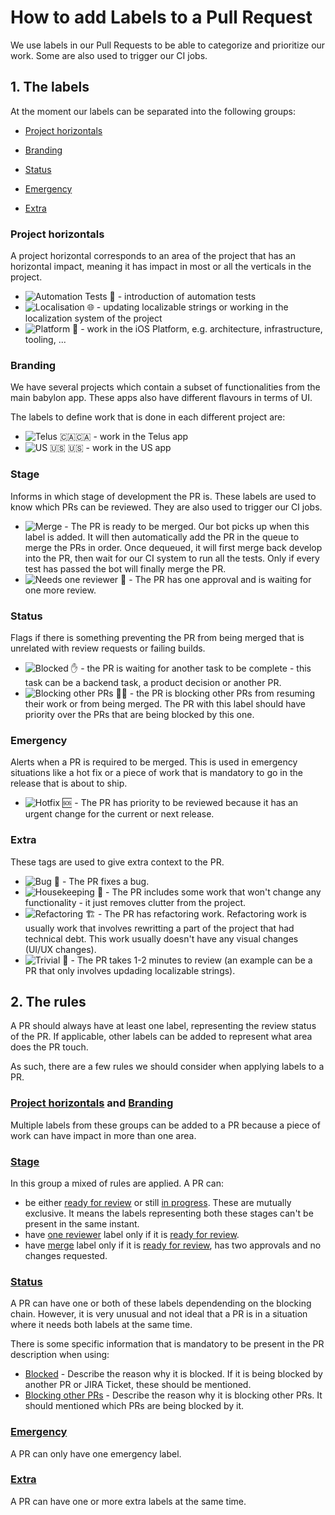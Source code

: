 # How to add Labels to a Pull Request


We use labels in our Pull Requests to be able to categorize and prioritize our work. Some are also used to trigger our CI jobs.


## 1. The labels

At the moment our labels can be separated into the following groups:

- [Project horizontals](#project-horizontals)

- [Branding](#branding)

- [Status](#status)

- [Emergency](#emergency)

- [Extra](#extra)

### Project horizontals
A project horizontal corresponds to an area of the project that has an horizontal impact, meaning it has impact in most or all the verticals in the project.

- ![Automation Tests 🤖](https://img.shields.io/static/v1?label&message=Automation%20Tests%20🤖&color=d4c5f9) - introduction of automation tests
- ![Localisation 🌐](https://img.shields.io/static/v1?label&message=Localisation%20🌐&color=fcfc50) - updating localizable strings or working in the localization system of the project
- ![Platform 🔩](https://img.shields.io/static/v1?label&message=Platform%20🔩&color=002360) - work in the iOS Platform, e.g. architecture, infrastructure, tooling, ...

### Branding
We have several projects which contain a subset of functionalities from the main babylon app. These apps also have different flavours in terms of UI.

The labels to define work that is done in each different project are:

- ![Telus 🇨🇦](https://img.shields.io/static/v1?label&message=Telus%20&color=9746e2)🇨🇦 - work in the Telus app
- ![US 🇺🇸](https://img.shields.io/static/v1?label&message=US%20&color=2f2799) 🇺🇸 - work in the US app

### Stage
Informs in which stage of development the PR is. These labels are used to know which PRs can be reviewed. They are also used to trigger our CI jobs.

- ![Merge](https://img.shields.io/static/v1?label&message=Merge&color=FF7F50) - The PR is ready to be merged. Our bot picks up when this label is added. It will then automatically add the PR in the queue to merge the PRs in order. Once dequeued, it will first merge back develop into the PR, then wait for our CI system to run all the tests. Only if every test has passed the bot will finally merge the PR.
- ![Needs one reviewer 🙏](https://img.shields.io/static/v1?label&message=Needs%20one%20reviewer🙏%20&color=ce3799) - The PR has one approval and is waiting for one more review.

### Status
Flags if there is something preventing the PR from being merged that is unrelated with review requests or failing builds.

- ![Blocked ✋](https://img.shields.io/static/v1?label&message=Blocked%20✋&color=000000) - the PR is waiting for another task to be complete - this task can be a backend task, a product decision or another PR.
- ![Blocking other PRs 🙅‍♀️](https://img.shields.io/static/v1?label&message=Blocking%20other%20PRs%20🙅‍♀️&color=d93f0b) - the PR is blocking other PRs from resuming their work or from being merged. The PR with this label should have priority over the PRs that are being blocked by this one.

### Emergency
Alerts when a PR is required to be merged. This is used in emergency situations like a hot fix or a piece of work that is mandatory to go in the release that is about to ship.

- ![Hotfix 🆘](https://img.shields.io/static/v1?label&message=Hotfix%20🆘&color=fcc1ba) - The PR has priority to be reviewed because it has an urgent change for the current or next release.

### Extra
These tags are used to give extra context to the PR.

- ![Bug 🐛](https://img.shields.io/static/v1?label&message=Bug%20🐛&color=ff69b4) - The PR fixes a bug.
- ![Housekeeping 🏡](https://img.shields.io/static/v1?label&message=Housekeeping%20🏡&color=c79ee2) - The PR includes some work that won't change any functionality - it just removes clutter from the project.
- ![Refactoring 🏗️](https://img.shields.io/static/v1?label&message=Refactoring%20🏗️&color=bfdadc) - The PR has refactoring work. Refactoring work is usually work that involves rewritting a part of the project that had technical debt. This work usually doesn't have any visual changes (UI/UX changes).
- ![Trivial 👶](https://img.shields.io/static/v1?label&message=Trivial%20👶&color=ce3799) - The PR takes 1-2 minutes to review (an example can be a PR that only involves updading localizable strings).

## 2. The rules

A PR should always have at least one label, representing the review status of the PR. If applicable, other labels can be added to represent what area does the PR touch.

As such, there are a few rules we should consider when applying labels to a PR.

### [**Project horizontals**](#project-horizontals) and [**Branding**](#branding)

Multiple labels from these groups can be added to a PR because a piece of work can have impact in more than one area.

### [**Stage**](#stage)

In this group a mixed of rules are applied.
A PR can:

- be either [ready for review](#ready_review) or still [in progress](#in_progress). These are mutually exclusive. It means the labels representing both these stages can't be present in the same instant.
- have [one reviewer](#needs_reviewer) label only if it is [ready for review](#ready_review).
- have [merge](#merge) label only if it is [ready for review](#ready_review), has two approvals and no changes requested.

### [**Status**](#status)

A PR can have one or both of these labels dependending on the blocking chain. However, it is very unusual and not ideal that a PR is in a situation where it needs both labels at the same time.

There is some specific information that is mandatory to be present in the PR description when using:

- [Blocked](#blocked) - Describe the reason why it is blocked. If it is being blocked by another PR or JIRA Ticket, these should be mentioned.
- [Blocking other PRs](#blocking) - Describe the reason why it is blocking other PRs. It should mentioned which PRs are being blocked by it.

### [**Emergency**](#emergency)

A PR can only have one emergency label.

### [**Extra**](#extra)

A PR can have one or more extra labels at the same time.
